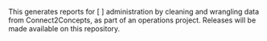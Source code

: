 This generates reports for [ ] administration by cleaning and wrangling data from Connect2Concepts, as part of an operations project.
Releases will be made available on this repository.

